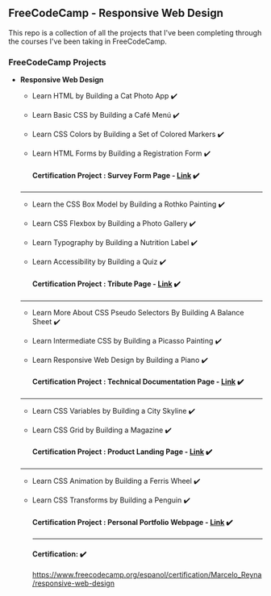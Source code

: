 ## FreeCodeCamp - Responsive Web Design

This repo is a collection of all the projects that I've been completing through the courses I've been taking in FreeCodeCamp.

### FreeCodeCamp Projects

- **Responsive Web Design**
    - Learn HTML by Building a Cat Photo App ✔️
    - Learn Basic CSS by Building a Café Menú ✔️
    - Learn CSS Colors by Building a Set of Colored Markers ✔️
    - Learn HTML Forms by Building a Registration Form ✔️
        
       #### Certification Project : **Survey Form Page** - [Link](https://survey-form-marcelo.netlify.app/) ✔️
  
    ----------------------------------------------------------

    - Learn the CSS Box Model by Building a Rothko Painting ✔️
    - Learn CSS Flexbox by Building a Photo Gallery ✔️
    - Learn Typography by Building a Nutrition Label ✔️
    - Learn Accessibility by Building a Quiz ✔️
    
        #### Certification Project : **Tribute Page** - [Link](https://tribute-page-marcelo.netlify.app/) ✔️
  
    ----------------------------------------------------------

    - Learn More About CSS Pseudo Selectors By Building A Balance Sheet ✔️
    - Learn Intermediate CSS by Building a Picasso Painting ✔️
    - Learn Responsive Web Design by Building a Piano ✔️

        #### Certification Project : **Technical Documentation Page** - [Link](https://technical-documentation-marcelo.netlify.app/)  ✔️
    ----------------------------------------------------------
    
    - Learn CSS Variables by Building a City Skyline ✔️
    - Learn CSS Grid by Building a Magazine ✔️

        #### Certification Project : **Product Landing Page** - [Link](https://product-landing-marcelo.netlify.app/) ✔️
    ----------------------------------------------------------

    - Learn CSS Animation by Building a Ferris Wheel ✔️
    - Learn CSS Transforms by Building a Penguin ✔️

        #### Certification Project : **Personal Portfolio Webpage** - [Link](https://portfolio-web-marcelo.netlify.app/) ✔️
        
       ----------------------------------------------------------
       
       #### Certification: ✔️
       
       <https://www.freecodecamp.org/espanol/certification/Marcelo_Reyna/responsive-web-design>
